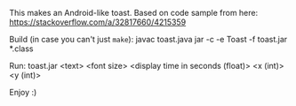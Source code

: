 This makes an Android-like toast.
Based on code sample from here: https://stackoverflow.com/a/32817660/4215359

Build (in case you can't just `make`):
javac toast.java
jar -c -e Toast -f toast.jar *.class

Run:
toast.jar \<text> \<font size> \<display time in seconds (float)> \<x (int)> \<y (int)>

Enjoy :)